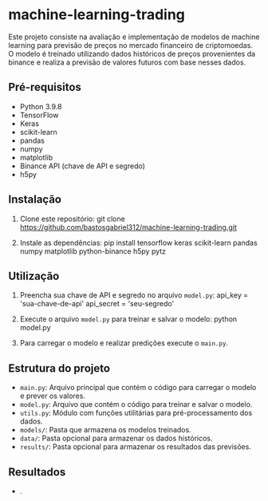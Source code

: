 # machine-learning-trading

Este projeto consiste na avaliação e implementação de modelos de machine learning para previsão de preços no mercado financeiro de criptomoedas. O modelo é treinado utilizando dados históricos de preços provenientes da binance e realiza a previsão de valores futuros com base nesses dados.

## Pré-requisitos

- Python 3.9.8
- TensorFlow
- Keras
- scikit-learn
- pandas
- numpy
- matplotlib
- Binance API (chave de API e segredo)
- h5py

## Instalação

1. Clone este repositório:
git clone https://github.com/bastosgabriel312/machine-learning-trading.git


2. Instale as dependências:
pip install tensorflow keras scikit-learn pandas numpy matplotlib python-binance h5py pytz


## Utilização

1. Preencha sua chave de API e segredo no arquivo `model.py`:
api_key = 'sua-chave-de-api'
api_secret = 'seu-segredo'


2. Execute o arquivo `model.py` para treinar e salvar o modelo:
python model.py


3. Para carregar o modelo e realizar predições execute o `main.py`.

## Estrutura do projeto

- `main.py`: Arquivo principal que contém o código para carregar o modelo e prever os valores.
- `model.py`: Arquivo que contém o código para treinar e salvar o modelo.
- `utils.py`: Módulo com funções utilitárias para pré-processamento dos dados.
- `models/`: Pasta que armazena os modelos treinados.
- `data/`: Pasta opcional para armazenar os dados históricos.
- `results/`: Pasta opcional para armazenar os resultados das previsões.

## Resultados

- .
